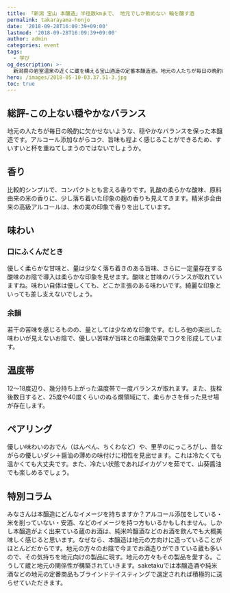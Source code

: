 ```yaml
---
title: 「新潟 宝山 本醸造」半径数kmまで、 地元でしか飲めない 輪を醸す酒
permalink: takarayama-honjo
date: '2018-09-28T16:09:39+09:00'
lastmod: '2018-09-28T16:09:39+09:00'
author: admin
categories: event
tags:
  - 学び
og_description: >-
  新潟県の岩室温泉の近くに蔵を構える宝山酒造の定番本醸造酒。地元の人たちが毎日の晩酌に欠かせないような、穏やかなバランスを保った本醸造です。アルコール添加ながらコク、旨味も程よく感じることができるため、すいすいと杯を重ねてしまうのではないでしょうか。優しく柔らかな甘味と、量は少なく落ち着きのある旨味、さらに一定量存在する酸味のお陰で導入は柔らかな印象を見せます。酸味と甘味のバランスが取れていますね。味わい自体は優しくても、どこか主張のある味わいです。綺麗な印象といっても差し支えないでしょう。若干の苦味を感じるものの、量としては少なめな印象です。むしろ他の突出した味わいが見えないお陰で、優しい苦味が旨味との相乗効果でコクを形成しています。
hero: /images/2018-05-10-03.37.51-3.jpg
toc: true
---
```

## 総評-この上ない穏やかなバランス
地元の人たちが毎日の晩酌に欠かせないような、穏やかなバランスを保った本醸造です。アルコール添加ながらコク、旨味も程よく感じることができるため、すいすいと杯を重ねてしまうのではないでしょうか。

## 香り
比較的シンプルで、コンパクトとも言える香りです。乳酸の柔らかな酸味、原料由来の米の香りに、少し落ち着いた印象の麹の香りも見えてきます。精米歩合由来の高級アルコールは、木の実の印象で香りを出しています。

## 味わい
### 口にふくんだとき
優しく柔らかな甘味と、量は少なく落ち着きのある旨味、さらに一定量存在する酸味のお陰で導入は柔らかな印象を見せます。酸味と甘味のバランスが取れていますね。味わい自体は優しくても、どこか主張のある味わいです。綺麗な印象といっても差し支えないでしょう。
### 余韻
若干の苦味を感じるものの、量としては少なめな印象です。むしろ他の突出した味わいが見えないお陰で、優しい苦味が旨味との相乗効果でコクを形成しています。

## 温度帯
12〜18度辺り、幾分持ち上がった温度帯で一度バランスが取れます。また、抜栓後数日すると、25度や40度くらいのぬる燗領域にて、柔らかさを伴った見せ場が存在します。

## ペアリング
優しい味わいのおでん（はんぺん、ちくわなど）や、里芋のにっころがし、昔ながらの優しいダシ＋醤油の薄めの味付けに相性を見出せます。これは冷たくても温かくても大丈夫です。また、冷たい状態であればイカゲソを茹でて、山葵醬油でも楽しめるでしょう。

## 特別コラム
みなさんは本醸造にどんなイメージを持ちますか？アルコール添加をしている・米を削っていない・安酒、などのイメージを持つ方もいるかもしれません。しかし本醸造がよく出来ている蔵のお酒は、純米吟醸酒などのお酒を飲んでも大概美味しく感じると思います。なぜなら、本醸造は地元の方向けに造っていることがほとんどだからです。地元の方々のお陰で今までお酒造りができている蔵も多いので、その気持ちを地元向けの製品に現す。地元の方々もその製品を愛する。こうして蔵と地元の関係性が構築されていきます。saketakuでは本醸造酒や純米酒などの地元の定番商品もブラインドテイスティングで選定されれば積極的に送らせていただきます。
